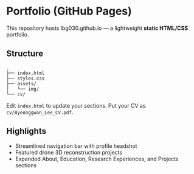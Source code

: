 # Portfolio (GitHub Pages)

This repository hosts lbg030.github.io — a lightweight **static HTML/CSS** portfolio.

## Structure
```
.
├── index.html
├── styles.css
├── assets/
│   └── img/
└── cv/
```
Edit `index.html` to update your sections. Put your CV as `cv/Byeonggwon_Lee_CV.pdf`.

## Highlights
- Streamlined navigation bar with profile headshot
- Featured drone 3D reconstruction projects
- Expanded About, Education, Research Experiences, and Projects sections
